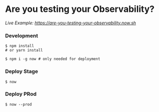 # Are you testing your Observability?

_Live Example: https://are-you-testing-your-observability.now.sh_

### Development

```console
$ npm install
# or yarn install

$ npm i -g now # only needed for deployment
```

### Deploy Stage

```console
$ now
```

### Deploy PRod

```console
$ now --prod
```

